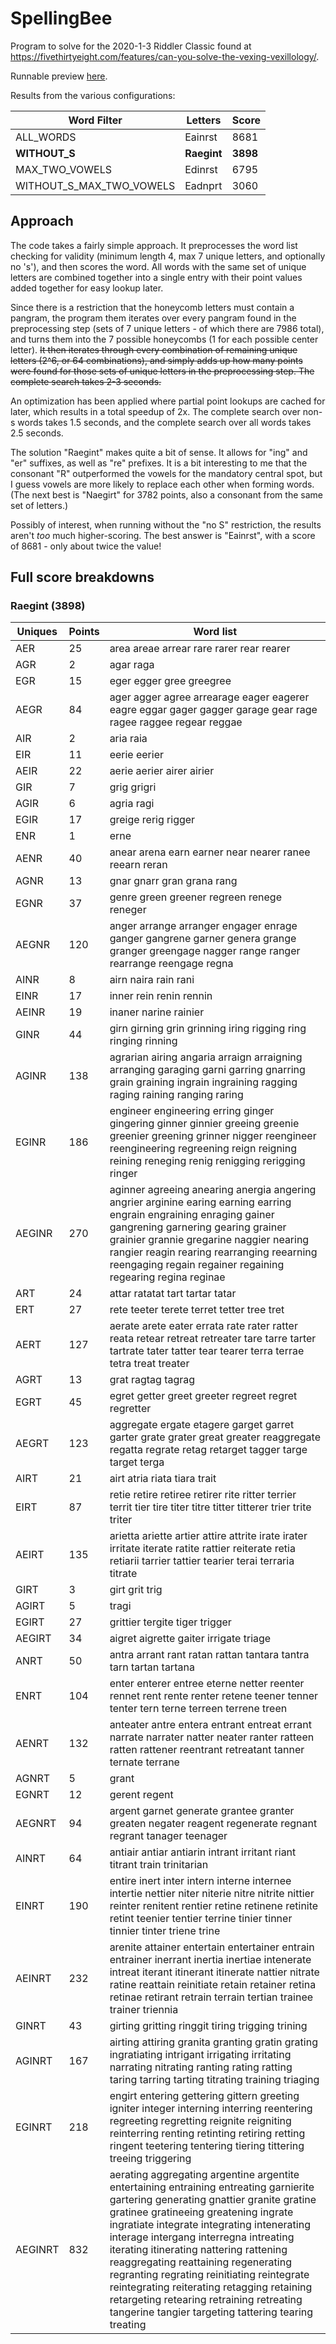 # SpellingBee

Program to solve for the 2020-1-3 Riddler Classic found at https://fivethirtyeight.com/features/can-you-solve-the-vexing-vexillology/.

Runnable preview [here](https://htmlpreview.github.io/?https://github.com/nasderidaq/spellingBee/blob/master/spellingBee.html).

Results from the various configurations:

| Word Filter              | Letters     | Score     |
|--------------------------|-------------|-----------|
| ALL_WORDS                |   Eainrst   |    8681   |
| **WITHOUT_S**            | **Raegint** |  **3898** |
| MAX_TWO_VOWELS           |   Edinrst   |    6795   |
| WITHOUT_S_MAX_TWO_VOWELS |   Eadnprt   |    3060   |

## Approach

The code takes a fairly simple approach. It preprocesses the word list checking for validity (minimum length 4, max 7 unique letters, and optionally no 's'), and then scores the word. All words with the same set of unique letters are combined together into a single entry with their point values added together for easy lookup later.

Since there is a restriction that the honeycomb letters must contain a pangram, the program them iterates over every pangram found in the preprocessing step (sets of 7 unique letters - of which there are 7986 total), and turns them into the 7 possible honeycombs (1 for each possible center letter). ~~It then iterates through every combination of remaining unique letters (2^6, or 64 combinations), and simply adds up how many points were found for those sets of unique letters in the preprocessing step. The complete search takes 2-3 seconds.~~

An optimization has been applied where partial point lookups are cached for later, which results in a total speedup of 2x. The complete search over non-s words takes 1.5 seconds, and the complete search over all words takes 2.5 seconds.

The solution "Raegint" makes quite a bit of sense. It allows for "ing" and "er" suffixes, as well as "re" prefixes. It is a bit interesting to me that the consonant "R" outperformed the vowels for the mandatory central spot, but I guess vowels are more likely to replace each other when forming words. (The next best is "Naegirt" for 3782 points, also a consonant from the same set of letters.)

Possibly of interest, when running without the "no S" restriction, the results aren't *too* much higher-scoring. The best answer is "Eainrst", with a score of 8681 - only about twice the value!

## Full score breakdowns

### Raegint (3898)

| Uniques | Points | Word list
|---------|--------|----------
| AER     |     25 | area areae arrear rare rarer rear rearer
| AGR     |      2 | agar raga
| EGR     |     15 | eger egger gree greegree
| AEGR    |     84 | ager agger agree arrearage eager eagerer eagre eggar gager gagger garage gear rage ragee raggee regear reggae
| AIR     |      2 | aria raia
| EIR     |     11 | eerie eerier
| AEIR    |     22 | aerie aerier airer airier
| GIR     |      7 | grig grigri
| AGIR    |      6 | agria ragi
| EGIR    |     17 | greige rerig rigger
| ENR     |      1 | erne
| AENR    |     40 | anear arena earn earner near nearer ranee reearn reran
| AGNR    |     13 | gnar gnarr gran grana rang
| EGNR    |     37 | genre green greener regreen renege reneger
| AEGNR   |    120 | anger arrange arranger engager enrage ganger gangrene garner genera grange granger greengage nagger range ranger rearrange reengage regna
| AINR    |      8 | airn naira rain rani
| EINR    |     17 | inner rein renin rennin
| AEINR   |     19 | inaner narine rainier
| GINR    |     44 | girn girning grin grinning iring rigging ring ringing rinning
| AGINR   |    138 | agrarian airing angaria arraign arraigning arranging garaging garni garring gnarring grain graining ingrain ingraining ragging raging raining ranging raring
| EGINR   |    186 | engineer engineering erring ginger gingering ginner ginnier greeing greenie greenier greening grinner nigger reengineer reengineering regreening reign reigning reining reneging renig renigging rerigging ringer
| AEGINR  |    270 | aginner agreeing anearing anergia angering angrier arginine earing earning earring engrain engraining enraging gainer gangrening garnering gearing grainer grainier grannie gregarine naggier nearing rangier reagin rearing rearranging reearning reengaging regain regainer regaining regearing regina reginae
| ART     |     24 | attar ratatat tart tartar tatar
| ERT     |     27 | rete teeter terete terret tetter tree tret
| AERT    |    127 | aerate arete eater errata rate rater ratter reata retear retreat retreater tare tarre tarter tartrate tater tatter tear tearer terra terrae tetra treat treater
| AGRT    |     13 | grat ragtag tagrag
| EGRT    |     45 | egret getter greet greeter regreet regret regretter
| AEGRT   |    123 | aggregate ergate etagere garget garret garter grate grater great greater reaggregate regatta regrate retag retarget tagger targe target terga
| AIRT    |     21 | airt atria riata tiara trait
| EIRT    |     87 | retie retire retiree retirer rite ritter terrier territ tier tire titer titre titter titterer trier trite triter
| AEIRT   |    135 | arietta ariette artier attire attrite irate irater irritate iterate ratite rattier reiterate retia retiarii tarrier tattier tearier terai terraria titrate
| GIRT    |      3 | girt grit trig
| AGIRT   |      5 | tragi
| EGIRT   |     27 | grittier tergite tiger trigger
| AEGIRT  |     34 | aigret aigrette gaiter irrigate triage
| ANRT    |     50 | antra arrant rant ratan rattan tantara tantra tarn tartan tartana
| ENRT    |    104 | enter enterer entree eterne netter reenter rennet rent rente renter retene teener tenner tenter tern terne terreen terrene treen
| AENRT   |    132 | anteater antre entera entrant entreat errant narrate narrater natter neater ranter ratteen ratten rattener reentrant retreatant tanner ternate terrane
| AGNRT   |      5 | grant
| EGNRT   |     12 | gerent regent
| AEGNRT  |     94 | argent garnet generate grantee granter greaten negater reagent regenerate regnant regrant tanager teenager
| AINRT   |     64 | antiair antiar antiarin intrant irritant riant titrant train trinitarian
| EINRT   |    190 | entire inert inter intern interne internee intertie nettier niter niterie nitre nitrite nittier reinter renitent rentier retine retinene retinite retint teenier tentier terrine tinier tinner tinnier tinter triene trine
| AEINRT  |    232 | arenite attainer entertain entertainer entrain entrainer inerrant inertia inertiae intenerate intreat iterant itinerant itinerate nattier nitrate ratine reattain reinitiate retain retainer retina retinae retirant retrain terrain tertian trainee trainer triennia
| GINRT   |     43 | girting gritting ringgit tiring trigging trining
| AGINRT  |    167 | airting attiring granita granting gratin grating ingratiating intrigant irrigating irritating narrating nitrating ranting rating ratting taring tarring tarting titrating training triaging
| EGINRT  |    218 | engirt entering gettering gittern greeting igniter integer interning interring reentering regreeting regretting reignite reigniting reinterring renting retinting retiring retting ringent teetering tentering tiering tittering treeing triggering
| AEGINRT |    832 | aerating aggregating argentine argentite entertaining entraining entreating garnierite gartering generating gnattier granite gratine gratinee gratineeing greatening ingrate ingratiate integrate integrating intenerating interage intergang interregna intreating iterating itinerating nattering rattening reaggregating reattaining regenerating regranting regrating reinitiating reintegrate reintegrating reiterating retagging retaining retargeting retearing retraining retreating tangerine tangier targeting tattering tearing treating
